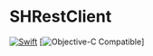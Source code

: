 
# SHRestClient


[![Swift](https://img.shields.io/badge/swift-4-orange.svg?style=flat)](https://developer.apple.com/swift/)
[![Objective-C Compatible](https://img.shields.io/badge/Objective--C-Compatible-blue.svg?style=flat)]
